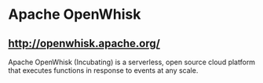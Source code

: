 # Apache OpenWhisk

## http://openwhisk.apache.org/

Apache OpenWhisk (Incubating) is a serverless, open source cloud platform that executes functions in response to events at any scale.